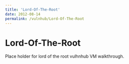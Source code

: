 ```yaml
---
title: 'Lord-Of-The-Root'
date: 2012-08-14
permalink: /vulnhub/Lord-Of-The-Root
---
```


Lord-Of-The-Root
======

Place holder for lord of the root vulhnhub VM walkthrough.
